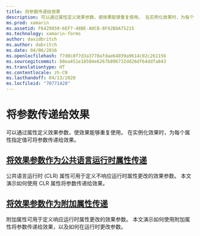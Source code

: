 ```yaml
---
title: 将参数传递给效果
description: 可以通过属性定义效果参数，使效果能够重复使用。 在实例化效果时，为每个属性指定值可将参数传递给效果。
ms.prod: xamarin
ms.assetid: F6429859-6EF7-48BE-A0CB-8F42B8A75215
ms.technology: xamarin-forms
author: davidbritch
ms.author: dabritch
ms.date: 04/06/2016
ms.openlocfilehash: f7d8c8f7d3a3778afdae64039a9614c02c261156
ms.sourcegitcommit: b0ea451e18504e6267b896732dd26df64ddfa843
ms.translationtype: HT
ms.contentlocale: zh-CN
ms.lasthandoff: 04/13/2020
ms.locfileid: "70771428"
---
```

# <a name="passing-parameters-to-an-effect"></a>将参数传递给效果

可以通过属性定义效果参数，使效果能够重复使用。  在实例化效果时，为每个属性指定值可将参数传递给效果。

## <a name="passing-effect-parameters-as-common-language-runtime-properties"></a>[将效果参数作为公共语言运行时属性传递](clr-properties.md)

公共语言运行时 (CLR) 属性可用于定义不响应运行时属性更改的效果参数。 本文演示如何使用 CLR 属性将参数传递给效果。

## <a name="passing-effect-parameters-as-attached-properties"></a>[将效果参数作为附加属性传递](attached-properties.md)

附加属性可用于定义响应运行时属性更改的效果参数。 本文演示如何使用附加属性将参数传递给效果，以及如何在运行时更改参数。
